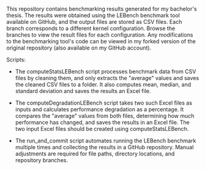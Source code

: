 This repository contains benchmarking results generated for my bachelor's thesis. The results were obtained using the LEBench benchmark tool available on GitHub, and the output files are stored as CSV files. Each branch corresponds to a different kernel configuration. Browse the branches to view the result files for each configuration.
Any modifications to the benchmarking tool's code can be viewed in my forked version of the original repository (also available on my GitHub account).

Scripts:
- The computeStatsLEBench script processes benchmark data from CSV files by cleaning them, and only extracts the "average" values and saves the cleaned CSV files to a folder. It also computes mean, median, and standard deviation and saves the results an Excel file.
- The computeDegradationLEBench script takes two such Excel files as inputs and calculates performance degradation as a percentage. It compares the "average" values from both files, determining how much performance has changed, and saves the results in an Excel file. The two input Excel files should be created using computeStatsLEBench. 

- The run_and_commit script automates running the LEBench benchmark multiple times and collecting the results in a GitHub repository. Manual adjustments are required for file paths, directory locations, and repository branches.
